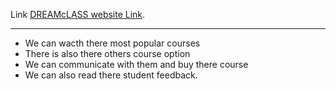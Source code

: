Link
[DREAMcLASS website Link](https://github.com/facebook/create-react-app).

---

- We can wacth there most popular courses
- There is also there others course option
- We can communicate with them and buy there course
- We can also read there student feedback.
